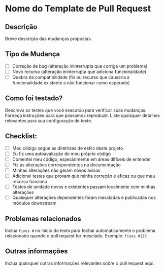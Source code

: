 # Nome do Template de Pull Request

## Descrição
Breve descrição das mudanças propostas.

## Tipo de Mudança
- [ ] Correção de bug (alteração ininterrupta que corrige um problema)
- [ ] Novo recurso (alteração ininterrupta que adiciona funcionalidade)
- [ ] Quebra de compatibilidade (fix ou recurso que causaria a funcionalidade existente a não funcionar como esperado)

## Como foi testado?
Descreva os testes que você executou para verificar suas mudanças. Forneça instruções para que possamos reproduzir. Liste quaisquer detalhes relevantes para sua configuração de teste.

## Checklist:
- [ ] Meu código segue as diretrizes de estilo deste projeto
- [ ] Eu fiz uma autoavaliação do meu próprio código
- [ ] Comentei meu código, especialmente em áreas difíceis de entender
- [ ] Fiz as alterações correspondentes na documentação
- [ ] Minhas alterações não geram novos avisos
- [ ] Adicionei testes que provam que minha correção é eficaz ou que meu recurso funciona
- [ ] Testes de unidade novos e existentes passam localmente com minhas alterações
- [ ] Quaisquer alterações dependentes foram mescladas e publicadas nos módulos downstream

## Problemas relacionados
Inclua `fixes #` no início do texto para fechar automaticamente o problema relacionado quando o pull request for mesclado. Exemplo: `fixes #123`

## Outras informações
Inclua quaisquer outras informações relevantes sobre o pull request aqui.

